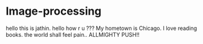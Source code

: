 # Image-processing
hello this is jathin.
hello how r u ???
My hometown is Chicago.
I love reading books.
the world shall feel pain.. ALLMIGHTY PUSH!!
